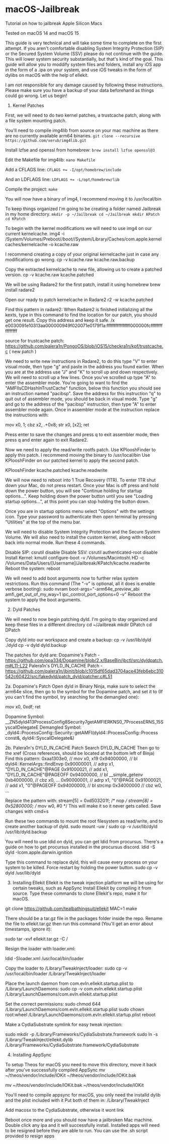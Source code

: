 # macOS-Jailbreak
Tutorial on how to jailbreak Apple Silicon Macs

Tested on macOS 14 and macOS 15

This guide is very technical and will take some time to complete on the first attempt. If you aren't comfortable disabling System Integrity Protection (SIP) or the Secured System Volume (SSV) please do not continue with the guide. This will lower system security substantially, but that's kind of the goal. This guide will allow you to moddify system files and folders, install any iOS app in the form of a .ipa on your system, and use iOS tweaks in the form of dylibs on macOS with the help of ellekit.

I am not responsible for any damage caused by following these instructions. Please make sure you have a backup of your data beforehand as things could go wrong.
Let us begin!

1. Kernel Patches

First, we will need to do two kernel patches, a trustcache patch, along with a file system mounting patch.

You'll need to compile img4lib from source on your mac machine as there are no currently available arm64 binaries.
`git clone --recursive https://github.com/xerub/img4lib.git`

Install lzfse and openssl from homebrew:
`brew install lzfse openssl@3`

Edit the Makefile for img4lib:
`nano Makefile`

Add a CFLAGS line:
`CFLAGS += -I/opt/homebrew/include`

And an LDFLAGS line:
`LDFLAGS += -L/opt/homebrew/lib`

Compile the project:
`make`

You will now have a binary of img4, I recommend moving it to /usr/local/bin

To keep things organized I'm going to be creating a folder named Jailbreak in my home directory.
```mkdir -p ~/Jailbreak cd ~/Jailbreak mkdir KPatch cd KPatch```

To begin with the kernel modifications we will need to use img4 on our current kernelcache.
img4 -i /System/Volumes/Preboot/*/boot/*/System/Library/Caches/com.apple.kernelcaches/kernelcache -o kcache.raw

I recommend creating a copy of your original kernelcache just in case any modifications go wrong.
cp -v kcache.raw kcache.raw.backup

Copy the extracted kernelcache to new file, allowing us to create a patched version.
cp -v kcache.raw kcache.patched

We will be using Radare2 for the first patch, install it using homebrew
brew install radare2

Open our ready to patch kernelcache in Radare2
r2 -w kcache.patched

Find this pattern in radare2:
When Radare2 is finished initializing all the kexts, type in this command to find the location for our patch, you should get one result. Copy this address and keep it safe.
/x e0030091e10313aa000000949f020071e0179f1a:ffffffffffffffff000000fcffffffffffffffff

source for trustcache patch:
https://github.com/palera1n/PongoOS/blob/iOS15/checkra1n/kpf/trustcache.c
( new patch )

We need to write new instructions in Radare2, to do this type "V" to enter visual mode, then type "g" and paste in the address you found earlier. 
When you are at the address use "J" and "K" to scroll up and down respectively. 
We will need to scroll up a few lines. Once you've scrolled up type "A" to enter the assembler mode. 
You're going to want to find the "AMFIIsCDHashInTrustCache" function, below this function you should see an instruction named "pacibsp". 
Save the address for this instruction "q" to quit out of assembler mode, you should be back in visual mode. 
Type "g" and go to the address of the "pacibsp" instruction, then type "A" to enter assembler mode again. 
Once in assembler mode at the instruction replace the instructions with:

mov x0, 1; cbz x2, .+0x8; str x0, [x2]; ret

Press enter to save the changes and press q to exit assembler mode, then press q and enter again to exit Radare2.


Now we need to apply the read/write rootfs patch. Use KPlooshFinder to apply this patch. I recommend moving the binary to /usr/local/bin
Use KPlooshFinder on our patched kernel to apply the second patch.

KPlooshFinder kcache.patched kcache.readwrite


We will now need to reboot into 1 True Recovery (1TR). To enter 1TR shut down your Mac, do not press restart. Once your Mac is off press and hold down the power button, you will see "Continue holding for startup options...". Keep holding down the power button until you see "Loading startup options...", at this point you can stop holding the button down.

Once you are in startup options menu select "Options" with the settings icon. Type your password to authenticate then open terminal by pressing "Utilities" at the top of the menu bar.

We will need to disable System Integrity Protection and the Secure System Volume. We will also need to install the custom kernel, along with reboot back into normal mode. Run these 4 commands.

Disable SIP: csrutil disable
Disable SSV: csrutil authenticated-root disable
Install Kernel: kmutil configure-boot -v /Volumes/Macintosh\ HD -c /Volumes/Data/Users/[Username]/Jailbreak/KPatch/kcache.readwrite
Reboot the system: reboot

We will need to add boot arguments now to further relax system restrictions. Run this command (The "-v" is optional, all it does is enable verbose booting):
sudo nvram boot-args="-arm64e_preview_abi amfi_get_out_of_my_way=1 ipc_control_port_options=0 -v"
Reboot the system to apply the boot arguments.

2. Dyld Patches

We will need to now begin patching dyld. I'm going to stay organized and keep these files in a different directory
cd ~/Jailbreak
mkdir DPatch
cd DPatch

Copy dyld into our workspace and create a backup:
cp -v /usr/lib/dyld ./dyld
cp -v dyld dyld.backup

The patches for dyld are:
Dopamine's Patch - https://github.com/opa334/Dopamine/blob/2.x/BaseBin/jbctl/src/dyldpatch.m#L11-L22
Palera1n's DYLD_IN_CACHE Patch - https://github.com/palera1n/jbinit/blob/c1015df65dad3704ace43feb6ebc310542c60422/src/fakedyld/patch_dyld/patcher.c#L51


2a. Dopamine's Patch
Open dyld in Binary Ninja, make sure to select the arm64e slice, then go to the symbol for the Dopamine patch, and set it to (If you can't find the symbol, try searching for the demangled one):

mov x0, 0xdf; ret

Dopamine Symbol: __ZN5dyld413ProcessConfig8Security7getAMFIERKNS0_7ProcessERNS_15SyscallDelegateE
Demangled Symbol: _dyld4::ProcessConfig::Security::getAMFI(dyld4::ProcessConfig::Process const&, dyld4::SyscallDelegate&)

2b. Palera1n's DYLD_IN_CACHE Patch
Search DYLD_IN_CACHE
Then go to the xref (Cross references, should be located at the bottom left of Binja)
Find this pattern:
        0xaa1303e0, // mov x0, x19
        0x94000000, // bl dyld4::KernelArgs::findEnvp
        0x90000001, // adrp x1, "DYLD_IN_CACHE"@PAGE
        0x91000021, // add x1, "DYLD_IN_CACHE"@PAGEOFF
        0x94000000, // bl __simple_getenv
        0xb4000000, // cbz x0, ...
        0x90000001, // adrp x1, "0"@PAGE
        0x91000021, // add x1, "0"@PAGEOFF
        0x94000000, // bl strcmp
        0x34000000  // cbz w0, ...

Replace the pattern with:
        stream[5] = 0xd503201f; /* nop */
        stream[8] = 0x52800000; /* mov w0, #0 */
This will make it so it never gets called.
Save changes with cmd+s

Run these two commands to mount the root filesystem as read/write, and to create another backup of dyld.
sudo mount -uw /
sudo cp -v /usr/lib/dyld /usr/lib/dyld.backup

You will need to use ldid on dyld, you can get ldid from procursus. There's a guide on how to get procursus installed in the procursus discord.
ldid -S dyld -Icom.apple.darwin.ignition

Type this command to replace dyld, this will cause every process on your system to be killed. Force restart by holding the power button.
sudo cp -v dyld /usr/lib/dyld

3. Installing Ellekit
Ellekit is the tweak injection platform we will be using for certain tweaks, such as AppSync
Install Ellekit by compiling it from source. Type these commands to clone Ellekit's repo, make it for macOS.

git clone https://github.com/tealbathingsuit/ellekit
MAC=1 make

There should be a tar.gz file in the packages folder inside the repo. Rename the file to ellekit.tar.gz then run this command (You'll get an error about timestamps, ignore it):

sudo tar -xvf ellekit.tar.gz -C /

Resign the loader with loader.xml:

ldid -Sloader.xml /usr/local/bin/loader

Copy the loader to /Library/TweakInject/loader:
sudo cp -v /usr/local/bin/loader /Library/TweakInject/loader

Place the launch daemon from com.evln.ellekit.startup.plist to /Library/LaunchDaemons:
sudo cp -v com.evln.ellekit.startup.plist /Library/LaunchDaemons/com.evln.ellekit.startup.plist

Set the correct permissions:
sudo chmod 644 /Library/LaunchDaemons/com.evln.ellekit.startup.plist
sudo chown root:wheel /Library/LaunchDaemons/com.evln.ellekit.startup.plist
reboot

Make a CydiaSubstrate symlink for easy tweak injection:

sudo mkdir -p /Library/Frameworks/CydiaSubstrate.framework
sudo ln -s /Library/TweakInject/ellekit.dylib /Library/Frameworks/CydiaSubstrate.framework/CydiaSubstrate

4. Installing AppSync
 
To setup Theos for macOS you need to move this directory, move it back after you've successfully compiled AppSync
mv ~/theos/vendor/include/IOKit ~/theos/vendor/include/IOKit.bak

mv ~/theos/vendor/include/IOKit.bak ~/theos/vendor/include/IOKit

You'll need to compile appsync for macOS, you only need the installd dylib and the plist included with it
Put both of them in: /Library/TweakInject

Add macosx to the CydiaSubstrate, otherwise it wont link

Reboot once more and you should now have a jailbroken Mac machine. Double click any ipa and it will successfully install. Installed apps will need to be resigned before they are able to run. You can use the .sh script provided to resign apps
